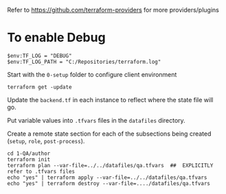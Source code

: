 Refer to https://github.com/terraform-providers for more providers/plugins

# To enable Debug

    $env:TF_LOG = "DEBUG"
    $env:TF_LOG_PATH = "C:/Repositories/terraform.log"

Start with the `0-setup` folder to configure client environment

    terraform get -update

Update the `backend.tf` in each instance to reflect where the state file will go.

Put variable values into `.tfvars` files in the `datafiles` directory.

Create a remote state section for each of the subsections being created (`setup`, `role`, `post-process`).

    cd 1-QA/author
    terraform init
    terraform plan --var-file=../../datafiles/qa.tfvars  ##  EXPLICITLY refer to .tfvars files
    echo "yes" | terraform apply --var-file=../../datafiles/qa.tfvars
    echo "yes" | terraform destroy --var-file=..../datafiles/qa.tfvars
